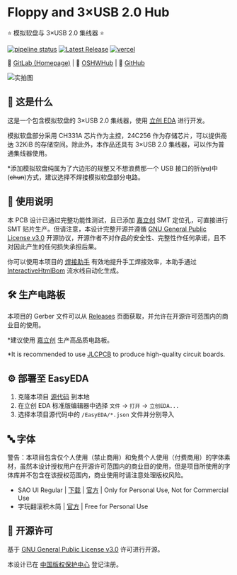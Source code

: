# Floppy and 3×USB 2.0 Hub

⭐ 模拟软盘与 3×USB 2.0 集线器 ⭐

[![pipeline status](https://gitlab.soraharu.com/XiaoXi/Floppy-and-3-USB-2.0-Hub/badges/master/pipeline.svg)](https://gitlab.soraharu.com/XiaoXi/Floppy-and-3-USB-2.0-Hub/-/commits/master) [![Latest Release](https://gitlab.soraharu.com/XiaoXi/Floppy-and-3-USB-2.0-Hub/-/badges/release.svg)](https://gitlab.soraharu.com/XiaoXi/Floppy-and-3-USB-2.0-Hub/-/releases) [![vercel](https://vercelbadge.soraharu.com/?app=interactivehtmlbom)](https://interactivehtmlbom.soraharu.com/)

🔗 [GitLab (Homepage)](https://gitlab.soraharu.com/XiaoXi/Floppy-and-3-USB-2.0-Hub) | 🔗 [OSHWHub](https://oshwhub.com/yanranxiaoxi/Floppy-and-3-USB-2-0-Hub) | 🔗 [GitHub](https://github.com/yanranxiaoxi/Floppy-and-3-USB-2.0-Hub)

![实拍图](https://downloadserver.soraharu.com:7000/Floppy%20and%203%C3%97USB%202.0%20Hub/Image/Product_quality_5.jpg)

## 🤔 这是什么

这是一个包含模拟软盘的 3×USB 2.0 集线器，使用 [立创 EDA](https://lceda.cn/) 进行开发。

模拟软盘部分采用 CH331A 芯片作为主控，24C256 作为存储芯片，可以提供~~高达~~ 32KiB 的存储空间。除此外，本作品还具有 3×USB 2.0 集线器，可以作为普通集线器使用。

*添加模拟软盘纯属为了六边形的规整又不想浪费那一个 USB 接口的折(~~yu~~)中(~~chun~~)方式，建议选择不焊接模拟软盘部分电路。

## 🍭 使用说明

本 PCB 设计已通过完整功能性测试，且已添加 [嘉立创](https://www.jlc.com/) SMT 定位孔，可直接进行 SMT 贴片生产。但请注意，本设计完整开源并遵循 [GNU General Public License v3.0](https://choosealicense.com/licenses/gpl-3.0/) 开源协议，开源作者不对作品的安全性、完整性作任何承诺，且不对因此产生的任何损失承担后果。

你可以使用本项目的 [焊接助手](https://interactivehtmlbom.soraharu.com/Floppy-and-3-USB-2.0-Hub.html) 有效地提升手工焊接效率，本助手通过 [InteractiveHtmlBom](https://gitlab.soraharu.com/XiaoXi/InteractiveHtmlBom) 流水线自动化生成。

## 🛠️ 生产电路板

本项目的 Gerber 文件可以从 [Releases](https://gitlab.soraharu.com/XiaoXi/Floppy-and-3-USB-2.0-Hub/-/releases) 页面获取，并允许在开源许可范围内的商业目的使用。

*建议使用 [嘉立创](https://www.jlc.com/) 生产高品质电路板。

*It is recommended to use [JLCPCB](https://jlcpcb.com/) to produce high-quality circuit boards.

## ⚙️ 部署至 EasyEDA

1. 克隆本项目 [源代码](https://gitlab.soraharu.com/XiaoXi/Floppy-and-3-USB-2.0-Hub/-/archive/master/Floppy-and-3-USB-2.0-Hub-master.zip) 到本地
2. 在立创 EDA 标准版编辑器中选择 `文件` -> `打开` -> `立创EDA...`
3. 选择本项目源代码中的 `/EasyEDA/*.json` 文件并分别导入

## 🔤 字体

警告：本项目包含仅个人使用（禁止商用）和免费个人使用（付费商用）的字体素材，虽然本设计授权用户在开源许可范围内的商业目的使用，但是项目所使用的字体库并不包含在该授权范围内，商业使用时请注意处理版权风险。

- SAO UI Regular | [下载](https://www.deviantart.com/darkblackswords/art/Sword-Art-Online-Font-Download-426603647) | [官方](https://www.deviantart.com/darkblackswords/art/Sword-Art-Online-Font-342305125) | Only for Personal Use, Not for Commercial Use
- 字玩翻滚积木简 | [官方](http://www.reeji.com/font/1cb912a968b7721aaf83d9e405c6d48b) | Free for Personal Use

## 📜 开源许可

基于 [GNU General Public License v3.0](https://choosealicense.com/licenses/gpl-3.0/) 许可进行开源。

本设计已在 [中国版权保护中心](https://www.ccopyright.com.cn/) 登记注册。
